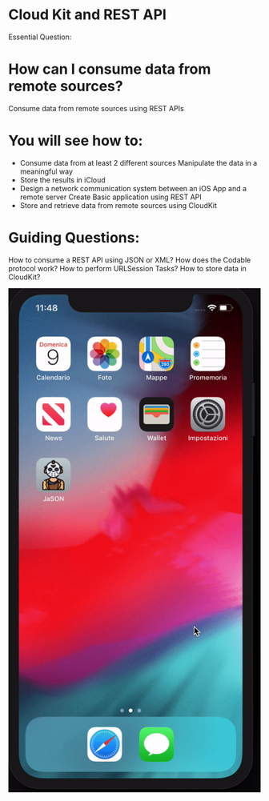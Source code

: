 # Cloud Kit and REST API

Essential Question:
# How can I consume data from remote sources?

Consume data from remote sources using REST APIs

# You will see how to:

- Consume data from at least 2 different sources Manipulate the data in a meaningful way
- Store the results in iCloud
- Design a network communication system between an iOS App and a remote server Create Basic application using REST API
- Store and retrieve data from remote sources using CloudKit
  
# Guiding Questions:

How to consume a REST API using JSON or XML? 
How does the Codable protocol work?
How to perform URLSession Tasks?
How to store data in CloudKit?


![](saveToCloud.gif)
